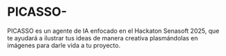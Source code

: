 # PICASSO-
PICASSO es un agente de IA enfocado en el Hackaton Senasoft 2025, que te ayudará a ilustrar tus ideas de manera creativa plasmándolas en imágenes para darle vida a tu proyecto.
